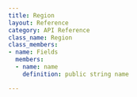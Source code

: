 ```yaml
---
title: Region
layout: Reference
category: API Reference
class_name: Region
class_members:
- name: Fields
  members:
  - name: name
    definition: public string name

---
```

